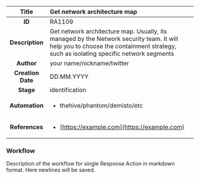 | Title                       |  Get network architecture map         |
|:---------------------------:|:--------------------|
| **ID**                      | RA1109            |
| **Description**             | Get network architecture map. Usually, its managed by the Network security team. It will help you to choose the containment strategy, such as isolating specific network segments   |
| **Author**                  | your name/nickname/twitter        |
| **Creation Date**           | DD.MM.YYYY |
| **Stage**                   | identification         |
| **Automation** |<ul><li>thehive/phantom/demisto/etc</li></ul>|
| **References** |<ul><li>[https://example.com](https://example.com)</li></ul>|

### Workflow

Description of the workflow for single Response Action in markdown format.
Here newlines will be saved.
